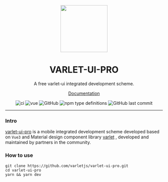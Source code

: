 <div align="center">
  <a href="http://varletjs.github.io/varlet-ui-pro/">
    <img src="https://varletjs.github.io/varlet-ui-pro/varlet_pro_logo.png?raw=true" width="150">
  </a>
  <h1>VARLET-UI-PRO</h1>
  <p>A free varlet-ui integrated development scheme.</p>
  <p>
    <a href="https://github.com/varletjs/varlet-ui-pro#readme">Documentation</a> 
  </p>
  <p>
    <img src="https://img.shields.io/github/stars/varletjs/varlet-ui-pro" alt="ci" />
    <img src="https://img.shields.io/badge/vue-v3.2.0%2B-%23407fbc" alt="vue">
    <img alt="GitHub" src="https://img.shields.io/github/license/varletjs/varlet-ui-pro">
    <img alt="npm type definitions" src="https://img.shields.io/npm/types/typescript">
    <img alt="GitHub last commit" src="https://img.shields.io/github/last-commit/varletjs/varlet-ui-pro">    
  </p>
</div>

---

### Intro

[varlet-ui-pro](http://varletjs.gitee.io/varlet-ui-pro/)  is a mobile integrated development scheme developed based
on `Vue3` and Material design component library  [varlet](https://varlet.gitee.io/varlet-ui/)
, developed and maintained by partners in the community.

### How to use

```
git clone https://github.com/varletjs/varlet-ui-pro.git
cd varlet-ui-pro
yarn && yarn dev
```

